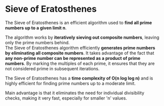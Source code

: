 # Sieve of Eratosthenes
The Sieve of Eratosthenes is an efficient algorithm used to **find all prime numbers up to a given limit n**.

The algorithm works by **iteratively sieving out composite numbers**, leaving only the prime numbers behind. <br>
The Sieve of Eratosthenes algorithm efficiently **generates prime numbers by eliminating all composite numbers**. It takes advantage of the fact that **any non-prime number can be represented as a product of prime numbers**. By marking the multiples of each prime, it ensures that they are not considered prime in subsequent iterations.

The Sieve of Eratosthenes has a **time complexity of O(n log log n)** and is highly efficient for finding prime numbers up to a moderate limit.

Main advantage is that it eliminates the need for individual divisibility checks, making it very fast, especially for smaller 'n' values.
